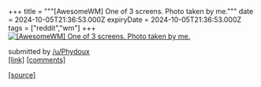 +++
title = """[AwesomeWM] One of 3 screens. Photo taken by me."""
date = 2024-10-05T21:36:53.000Z
expiryDate = 2024-10-05T21:36:53.000Z
tags = ["reddit","wm"]
+++
[![[AwesomeWM] One of 3 screens. Photo taken by me.](https://preview.redd.it/lnvn7qkfb0td1.png?width=640&crop=smart&auto=webp&s=a3782f4c7987cebf863f655d295a18ec827135ab "[AwesomeWM] One of 3 screens. Photo taken by me.")](https://www.reddit.com/r/unixporn/comments/1fx10ak/awesomewm_one_of_3_screens_photo_taken_by_me/)

submitted by [/u/Phydoux](https://www.reddit.com/user/Phydoux)  
[\[link\]](https://i.redd.it/lnvn7qkfb0td1.png) [\[comments\]](https://www.reddit.com/r/unixporn/comments/1fx10ak/awesomewm_one_of_3_screens_photo_taken_by_me/)

[[source]](https://www.reddit.com/r/unixporn/comments/1fx10ak/awesomewm_one_of_3_screens_photo_taken_by_me/)
